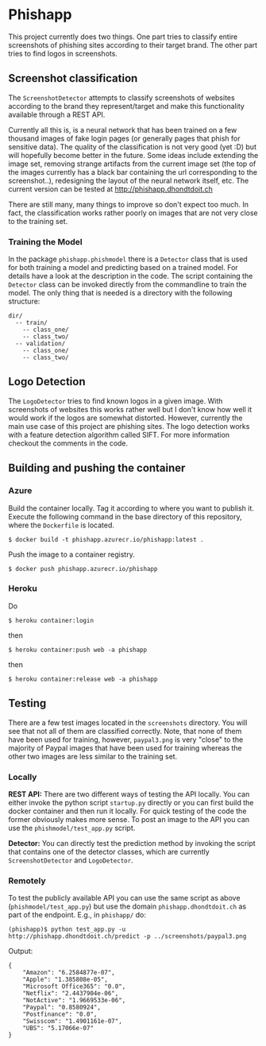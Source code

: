 # Phishapp
This project currently does two things. One part tries to classify entire screenshots of phishing sites
according to their target brand. The other part tries to find logos in screenshots.

## Screenshot classification

The `ScreenshotDetector` attempts to classify screenshots of websites according to the brand they
represent/target and make this functionality available through a REST API. 

Currently all this is, is a neural network that has been trained on a few thousand
images of fake login pages (or generally pages that phish for sensitive data). The quality of the
classification is not very good (yet :D) but will hopefully become better in the future. Some ideas
include extending the image set, removing strange artifacts from the current image set (the top of
the images currently has a black bar containing the url corresponding to the screenshot..),
redesigning the layout of the neural network itself, etc. The current version can be tested at
http://phishapp.dhondtdoit.ch 

There are still many, many things to improve so don't expect too much. In fact, the classification
works rather poorly on images that are not very close to the training set.

### Training the Model

In the package `phishapp.phishmodel` there is a `Detector` class that is used for both training
a model and predicting based on a trained model. For details have a look at the description in
the code. The script containing the `Detector` class can be invoked directly from the commandline
to train the model. The only thing that is needed is a directory with the following structure:
```
dir/
  -- train/
    -- class_one/
    -- class_two/
  -- validation/
    -- class_one/
    -- class_two/
```

## Logo Detection
The `LogoDetector` tries to find known logos in a given image. With screenshots of websites this works rather well but I
don't know how well it would work if the logos are somewhat distorted. However, currently the main use case of this project
are phishing sites. 
The logo detection works with a feature detection algorithm called SIFT. For more information checkout the comments in
the code.

## Building and pushing the container

### Azure
Build the container locally. Tag it according to where you want to publish it. Execute
the following command in the base directory of this repository, where the `Dockerfile` is
located.
```
$ docker build -t phishapp.azurecr.io/phishapp:latest .
```
Push the image to a container registry.
```
$ docker push phishapp.azurecr.io/phishapp
```

### Heroku
Do
 ```
$ heroku container:login
```
then
```
$ heroku container:push web -a phishapp
```
then
```
$ heroku container:release web -a phishapp
```

## Testing
There are a few test images located in the `screenshots` directory. You will see that not all
of them are classified correctly. Note, that none of them have been used for training, however, 
`paypal3.png` is very "close" to the majority of Paypal images that have been used for training
whereas the other two images are less similar to the training set.
### Locally
**REST API:**
There are two different ways of testing the API locally. You can either invoke the python script
`startup.py` directly or you can first build the docker container and then run it locally. For
quick testing of the code the former obviously makes more sense. To post an image to the API
you can use the `phishmodel/test_app.py` script.

**Detector:**
You can directly test the prediction method by invoking the script that contains one of the detector
classes, which are currently `ScreenshotDetector` and `LogoDetector`.

### Remotely
To test the publicly available API you can use the same script as above (`phishmodel/test_app.py`)
but use the domain `phishapp.dhondtdoit.ch` as part of the endpoint. E.g., in `phishapp/` do:
```
(phishapp)$ python test_app.py -u http://phishapp.dhondtdoit.ch/predict -p ../screenshots/paypal3.png
```
Output:
```
{
    "Amazon": "6.2584877e-07",
    "Apple": "1.385808e-05",
    "Microsoft Office365": "0.0",
    "Netflix": "2.4437904e-06",
    "NotActive": "1.9669533e-06",
    "Paypal": "0.8580924",
    "Postfinance": "0.0",
    "Swisscom": "1.4901161e-07",
    "UBS": "5.17066e-07"
}
```

